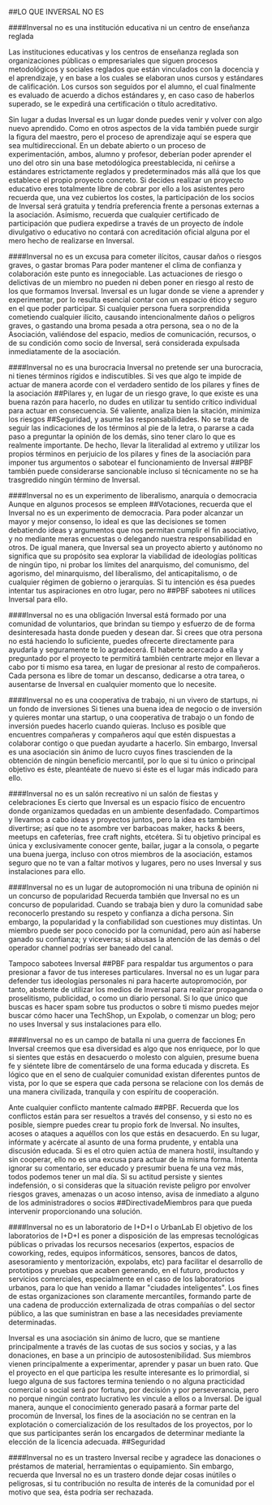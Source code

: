 ##LO QUE INVERSAL NO ES

####Inversal no es una institución educativa ni un centro de enseñanza reglada

Las instituciones educativas y los centros de enseñanza reglada son organizaciones públicas o empresariales que siguen procesos metodológicos y sociales reglados que están vinculados con la docencia y el aprendizaje, y en base a los cuales se elaboran unos cursos y estándares de calificación. Los cursos son seguidos por el alumno, el cual finalmente es evaluado de acuerdo a dichos estándares y, en caso caso de haberlos superado, se le expedirá una certificación o título acreditativo.

Sin lugar a dudas Inversal es un lugar donde puedes venir y volver con algo nuevo aprendido. Como en otros aspectos de la vida también puede surgir la figura del maestro, pero el proceso de aprendizaje aquí se espera que sea multidireccional. En un debate abierto o un proceso de experimentación, ambos, alumno y profesor, deberían poder aprender el uno del otro sin una base metodólogica preestablecida, ni ceñirse a estándares estrictamente reglados y predeterminados más allá que los que establece el propio proyecto concreto. Si decides realizar un proyecto educativo eres totalmente libre de cobrar por ello a los asistentes pero recuerda que, una vez cubiertos los costes, la participación de los socios de Inversal será gratuita y tendría preferencia frente a personas externas a la asociación. Asímismo, recuerda que cualquier certificado de participación que pudiera expedirse a través de un proyecto de índole divulgativo o educativo no contará con acreditación oficial alguna por el mero hecho de realizarse en Inversal.

####Inversal no es un excusa para cometer ilícitos, causar daños o riesgos graves, o gastar bromas
Para poder mantener el clima de confianza y colaboración este punto es innegociable. Las actuaciones de riesgo o delictivas de un miembro no pueden ni deben poner en riesgo al resto de los que formamos Inversal. Inversal es un lugar donde se viene a aprender y experimentar, por lo resulta esencial contar con un espacio ético y seguro en el que poder participar. Si cualquier persona fuera sorprendida cometiendo cualquier ilícito, causando intencionalmente daños o peligros graves, o gastando una broma pesada a otra persona, sea o no de la Asociación, valiéndose del espacio, medios de comunicación, recursos, o de su condición como socio de Inversal, será considerada expulsada inmediatamente de la asociación.

####Inversal no es una burocracia
Inversal no pretende ser una burocracia, ni tienes términos rígidos e indiscutibles. Si ves que algo te impide de actuar de manera acorde con el verdadero sentido de los pilares y fines de la asociación ##Pilares y, en lugar de un riesgo grave, lo que existe es una buena razón para hacerlo, no dudes en utilizar tu sentido crítico individual para actuar en consecuencia. Sé valiente, analiza bien la sitación, minimiza los riesgos ##Seguridad, y asume las responsabilidades. No se trata de seguir las indicaciones de los términos al pie de la letra, o pararse a cada paso a preguntar la opinión de los demás, sino tener claro lo que es realmente importante. De hecho, llevar la literalidad al extremo y utilizar los propios términos en perjuicio de los pilares y fines de la asociación para imponer tus argumentos o sabotear el funcionamiento de Inversal ##PBF también puede considerarse sancionable incluso si técnicamente no se ha trasgredido ningún término de Inversal. 

####Inversal no es un experimento de liberalismo, anarquía o democracia
Aunque en algunos procesos se empleen ##Votaciones, recuerda que el Inversal no es un experimento de democracia. Para poder alcanzar un mayor y mejor consenso, lo ideal es que las decisiones se tomen debatiendo ideas y argumentos que nos permitan cumplir el fin asociativo, y no mediante meras encuestas o delegando nuestra responsabilidad en otros. 
De igual manera, que Inversal sea un proyecto abierto y autónomo no significa que su propósito sea explorar la viabilidad de ideologías políticas de ningún tipo, ni probar los límites del anarquismo, del comunismo, del agorismo, del minarquismo, del liberalismo, del anticapitalismo, o de cualquier régimen de gobierno o jerarquías. Si tu intención es ésa puedes intentar tus aspiraciones en otro lugar, pero no ##PBF sabotees ni utilices Inversal para ello.

####Inversal no es una obligación
Inversal está formado por una comunidad de voluntarios, que brindan su tiempo y esfuerzo de de forma desinteresada hasta donde pueden y desean dar. Si crees que otra persona no está haciendo lo suficiente, puedes ofrecerte directamente para ayudarla y seguramente te lo agradecerá. El haberte acercado a ella y preguntado por el proyecto te permitirá también centrarte mejor en llevar a cabo por ti mismo esa tarea, en lugar de presionar al resto de compañeros. Cada persona es libre de tomar un descanso, dedicarse a otra tarea, o ausentarse de Inversal en cualquier momento que lo necesite.

####Inversal no es una cooperativa de trabajo, ni un vivero de startups, ni un fondo de inversiones
Si tienes una buena idea de negocio o de inversión y quieres montar una startup, o una cooperativa de trabajo o un fondo de inversión puedes hacerlo cuando quieras. Incluso es posible que encuentres compañeras y compañeros aquí que estén dispuestas a colaborar contigo o que puedan ayudarte a hacerlo. 
Sin embargo, Inversal es una asociación sin ánimo de lucro cuyos fines trascienden de la obtención de ningún beneficio mercantil, por lo que si tu único o principal objetivo es éste, pleantéate de nuevo si éste es el lugar más indicado para ello. 

####Inversal no es un salón recreativo ni un salón de fiestas y celebraciones
Es cierto que Inversal es un espacio físico de encuentro donde organizamos quedadas en un ambiente desenfadado. Compartimos y llevamos a cabo ideas y proyectos juntos, pero la idea es también divertirse; así que no te asombre ver barbacoas maker, hacks & beers, meetups en cafeterías, free craft nights, etcétera. 
Si tu objetivo principal es única y exclusivamente conocer gente, bailar, jugar a la consola, o pegarte una buena juerga, incluso con otros miembros de la asociación, estamos seguro que no te van a faltar motivos y lugares, pero no uses Inversal y sus instalaciones para ello.

####Inversal no es un lugar de autopromoción ni una tribuna de opinión ni un concurso de popularidad
Recuerda también que Inversal no es un concurso de popularidad. Cuando se trabaja bien y duro la  comunidad sabe reconocerlo prestando su respeto y confianza a dicha persona. Sin embargo, la popularidad y la confiabilidad son cuestiones muy distintas. Un miembro puede ser poco conocido por la comunidad, pero aún así haberse ganado su confianza;  y viceversa; si abusas la atención de las demás  o del operador channel podrías ser baneado del canal.

Tampoco sabotees Inversal ##PBF para respaldar tus argumentos o para presionar a favor de tus intereses particulares. Inversal no es un lugar para defender tus ideologías personales ni para hacerte autopromoción, por tanto, abstente de utilizar los medios de Inversal para realizar propaganda o proselitismo, publicidad, o como un diario personal. Si lo que único que buscas es hacer spam sobre tus productos o sobre ti mismo puedes mejor buscar cómo hacer una TechShop, un Expolab, o comenzar un blog; pero no uses Inversal y sus instalaciones para ello.

####Inversal no es un campo de batalla ni una guerra de facciones
En Inversal creemos que esa diversidad es algo que nos enriquece, por lo que si sientes que estás en desacuerdo o molesto con alguien, presume buena fe y siéntete libre de comentárselo de una forma educada y discreta. Es lógico que en el seno de cualquier comunidad existan diferentes puntos de vista, por lo que se espera que cada persona se relacione con los demás de una manera civilizada, tranquila y con espíritu de cooperación. 

Ante cualquier conflicto mantente calmado ##PBF. Recuerda que los conflictos están para ser resueltos a través del consenso, y si esto no es posible, siempre puedes crear tu propio fork de Inversal. No insultes, acoses o ataques a aquéllos con los que estás en desacuerdo. En su lugar, infórmate y acércate al asunto de una forma prudente, y entabla una discusión educada. Si es el otro quien actúa de manera hostil, insultando y sin cooperar, ello no es una excusa para actuar de la misma forma. Intenta ignorar su comentario, ser educado y presumir buena fe una vez más, todos podemos tener un mal día. Si su actitud persiste y sientes indefensión, o si consideras que la situación reviste peligro por envolver riesgos graves, amenazas o un acoso intenso, avisa de inmediato a alguno de los administradores o socios ##DirectivadeMiembros para que pueda intervenir proporcionando una solución.
 
####Inversal no es un laboratorio de I+D+I o UrbanLab
El objetivo de los laboratorios de I+D+I es poner a disposición de las empresas tecnológicas públicas o privadas los recursos necesarios (expertos, espacios de coworking, redes, equipos informáticos, sensores,  bancos de datos, asesoramiento y mentorización, expolabs, etc) para facilitar el desarrollo de prototipos y pruebas que acaben generando, en el futuro, productos y servicios comerciales, especialmente en el caso de los laboratorios urbanos, para lo que han venido a llamar "ciudades inteligentes". Los fines de estas organizaciones son claramente mercantiles, formando parte de una cadena de producción externalizada de otras compañías o del sector público, a las que suministran en base a las necesidades previamente determinadas. 

Inversal es una asociación sin ánimo de lucro, que se mantiene principalmente a través de las cuotas de sus socios y socias, y a las donaciones, en base a un principio de autosostenibilidad. Sus miembros vienen principalmente a experimentar, aprender y pasar un buen rato. Que el proyecto en el que participa les resulte interesante es lo primordial, si luego alguna de sus factores termina teniendo o no alguna practicidad comercial o social será por fortuna, por decisión y por perseverancia, pero no porque ningún contrato lucrativo les vincule a ellos o a Inversal. De igual manera, aunque el conocimiento generado pasará a formar parte del procomún de Inversal, los fines de la asociación no se centran en la explotación o comercialización de los resultados de los proyectos, por lo que sus participantes serán los encargados de determinar mediante la elección de la licencia adecuada. ##Seguridad 

####Inversal no es un trastero
Inversal recibe y agradece las donaciones o préstamos de material, herramientas o equipamiento. Sin embargo, recuerda que Inversal no es un trastero donde dejar cosas inútiles o peligrosas, si tu contribución no resulta de interés de la comunidad por el motivo que sea, ésta podría ser rechazada.
